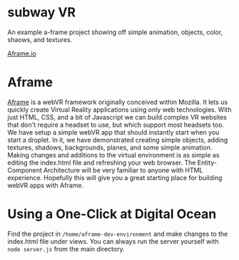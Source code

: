 subway VR
=================
An example a-frame project showing off simple animation, objects, color, shaows, and textures.

[Aframe.io](aframe.io)

# Aframe
[Aframe](https://aframe.io) is a webVR framework originally conceived within Mozilla. It lets us quickly create Virtual Reality applications using only web technologies. With just HTML, CSS, and a bit of Javascript we can build complex VR websites that don't require a headset to use, but which support most headsets too. We have setup a simple webVR app that should instantly start when you start a droplet. In it, we have demonstrated creating simple objects, adding textures, shadows, backgrounds, planes, and some simple animation. Making changes and additions to the virtual environment is as simple as editing the index.html file and refreshing your web browser. The Entity-Component Architecture will be very familiar to anyone with HTML experience. Hopefully this will give you a great starting place for building webVR apps with Aframe.

# Using a One-Click at Digital Ocean
Find the project in `/home/aframe-dev-environment` and make changes to the index.html file under views. You can always run the server yourself with `node server.js` from the main directory.
